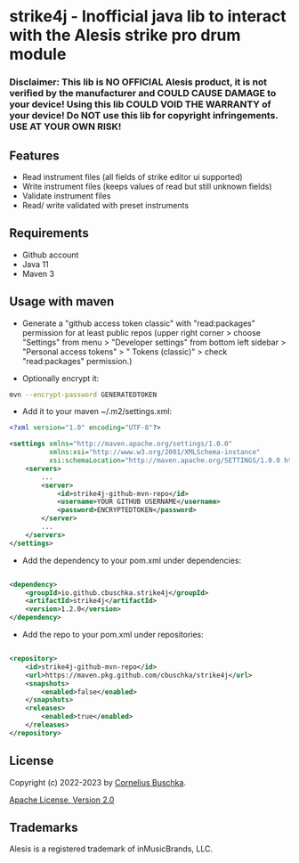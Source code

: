 # strike4j - Inofficial java lib to interact with the Alesis strike pro drum module

### Disclaimer: This lib is NO OFFICIAL Alesis product, it is not verified by the manufacturer and COULD CAUSE DAMAGE to your device! Using this lib COULD VOID THE WARRANTY of your device! Do NOT use this lib for copyright infringements. USE AT YOUR OWN RISK!

## Features

* Read instrument files (all fields of strike editor ui supported)
* Write instrument files (keeps values of read but still unknown fields)
* Validate instrument files
* Read/ write validated with preset instruments

## Requirements

* Github account
* Java 11
* Maven 3

## Usage with maven

* Generate a "github access token classic" with "read:packages" permission for at least public repos (upper right
  corner >  choose "Settings" from menu > "Developer settings" from bottom left sidebar > "Personal access tokens" > "
  Tokens (classic)" > check "read:packages" permission.)

* Optionally encrypt it:

```bash
mvn --encrypt-password GENERATEDTOKEN
```

* Add it to your maven ~/.m2/settings.xml:

```xml
<?xml version="1.0" encoding="UTF-8"?>

<settings xmlns="http://maven.apache.org/settings/1.0.0"
          xmlns:xsi="http://www.w3.org/2001/XMLSchema-instance"
          xsi:schemaLocation="http://maven.apache.org/SETTINGS/1.0.0 http://maven.apache.org/xsd/settings-1.0.0.xsd">
    <servers>
        ...
        <server>
            <id>strike4j-github-mvn-repo</id>
            <username>YOUR GITHUB USERNAME</username>
            <password>ENCRYPTEDTOKEN</password>
        </server>
        ...
    </servers>
</settings>
```

* Add the dependency to your pom.xml under dependencies:

```xml

<dependency>
    <groupId>io.github.cbuschka.strike4j</groupId>
    <artifactId>strike4j</artifactId>
    <version>1.2.0</version>
</dependency>
```

* Add the repo to your pom.xml under repositories:

```xml

<repository>
    <id>strike4j-github-mvn-repo</id>
    <url>https://maven.pkg.github.com/cbuschka/strike4j</url>
    <snapshots>
        <enabled>false</enabled>
    </snapshots>
    <releases>
        <enabled>true</enabled>
    </releases>
</repository>
```

## License

Copyright (c) 2022-2023 by [Cornelius Buschka](https://github.com/cbuschka).

[Apache License, Version 2.0](./license.txt)

## Trademarks

Alesis is a registered trademark of inMusicBrands, LLC.
